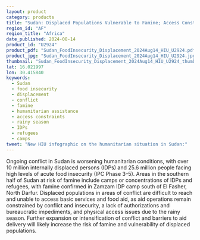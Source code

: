 ```yaml
---
layout: product
category: products
title: "Sudan: Displaced Populations Vulnerable to Famine; Access Constraints Hinder Humanitarian Response"
region_id: "AF"
region_title: "Africa"
date_published: 2024-08-14
product_id: "U2924"
product_pdf: "Sudan_FoodInsecurity_Displacement_2024Aug14_HIU_U2924.pdf"
product_jpg: "Sudan_FoodInsecurity_Displacement_2024Aug14_HIU_U2924.jpg"
thumbnail: "Sudan_FoodInsecurity_Displacement_2024Aug14_HIU_U2924_thumb.jpg"
lat: 16.021997
lon: 30.415840
keywords:
  - Sudan
  - food insecurity
  - displacement
  - conflict
  - famine
  - humanitarian assistance
  - access constraints
  - rainy season
  - IDPs
  - refugees
  - camps
tweet: "New HIU infographic on the humanitarian situation in Sudan:"
---
```

Ongoing conflict in Sudan is worsening humanitarian conditions, with over 10 million internally displaced persons (IDPs) and 25.6 million people facing high levels of acute food insecurity (IPC Phase 3–5). Areas in the southern half of Sudan at risk of famine include camps or concentrations of IDPs and refugees, with famine confirmed in Zamzam IDP camp south of El Fasher, North Darfur. Displaced populations in areas of conflict are difficult to reach and unable to access basic services and food aid, as aid operations remain constrained by conflict and insecurity, a lack of authorizations and bureaucratic impediments, and physical access issues due to the rainy season. Further expansion or intensification of conflict and barriers to aid delivery will likely increase the risk of famine and vulnerability of displaced populations.
